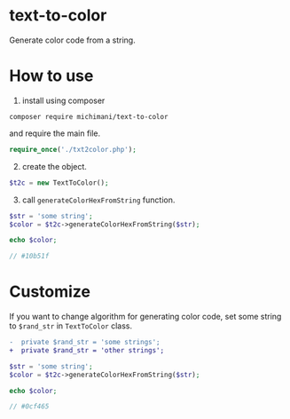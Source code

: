# text-to-color
Generate color code from a string.

# How to use

1. install using composer

```console
composer require michimani/text-to-color
```

and require the main file.

```php
require_once('./txt2color.php');
```

2. create the object.

```php
$t2c = new TextToColor();
```

3. call `generateColorHexFromString` function.

```php
$str = 'some string';
$color = $t2c->generateColorHexFromString($str);

echo $color;

// #10b51f
```

# Customize
If you want to change algorithm for generating color code, set some string to `$rand_str` in `TextToColor` class.

```diff
-  private $rand_str = 'some strings';
+  private $rand_str = 'other strings';
```

```php
$str = 'some string';
$color = $t2c->generateColorHexFromString($str);

echo $color;

// #0cf465
```

